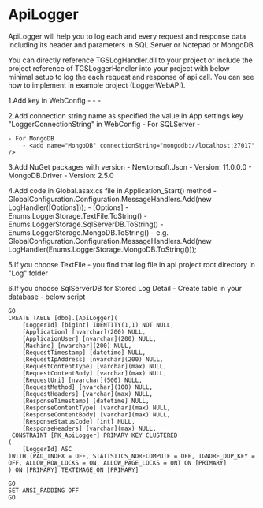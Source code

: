 # ApiLogger

ApiLogger will help you to log each and every request and response data including its header and parameters in SQL Server or Notepad or MongoDB

You can directly reference TGSLogHandler.dll to your project or include the project reference of TGSLoggerHandler into your project with below minimal setup to log the each request and response of api call. You can see how to implement in example project (LoggerWebAPI).



1.Add key in WebConfig
	- <add key="LoggerConnectionString" value="MongoDB or SQLDBConnection" />
    - <add key="LoggerApplicationName" value="TGSMVCApiLogger" />
    - <add key="MongoDBName" value="Mongo DB Name" />
		
2.Add connection string name as specified the value in App settings key "LoggerConnectionString" in WebConfig
	- For SQLServer
		- <add name="SQLDBConnection" connectionString="data source=xxxx;initial catalog=Demo;Integrated Security=False;User Id=xxxxx; Password=xxxxxx;Connect Timeout=15;Encrypt=False;TrustServerCertificate=False;MultipleActiveResultSets=true;" providerName="System.Data.SqlClient" />
	
	- For MongoDB
		- <add name="MongoDB" connectionString="mongodb://localhost:27017" />


3.Add NuGet packages with version
	- Newtonsoft.Json 	- Version: 11.0.0.0
	- MongoDB.Driver	- Version: 2.5.0

4.Add code in Global.asax.cs file in Application_Start() method
	- GlobalConfiguration.Configuration.MessageHandlers.Add(new LogHandler([Options]));
	- [Options]
		- Enums.LoggerStorage.TextFile.ToString()
		- Enums.LoggerStorage.SqlServerDB.ToString()
		- Enums.LoggerStorage.MongoDB.ToString()
	- e.g. GlobalConfiguration.Configuration.MessageHandlers.Add(new LogHandler(Enums.LoggerStorage.MongoDB.ToString()));

5.If you choose TextFile
	- you find that log file in api project root directory in "Log" folder

6.If you choose SqlServerDB for Stored Log Detail
	- Create table in your database - below script
	
	GO
	CREATE TABLE [dbo].[ApiLogger](
		[LoggerId] [bigint] IDENTITY(1,1) NOT NULL,
		[Application] [nvarchar](200) NULL,
		[ApplicaionUser] [nvarchar](200) NULL,
		[Machine] [nvarchar](200) NULL,
		[RequestTimestamp] [datetime] NULL,
		[RequestIpAddress] [nvarchar](200) NULL,
		[RequestContentType] [varchar](max) NULL,
		[RequestContentBody] [varchar](max) NULL,
		[RequestUri] [nvarchar](500) NULL,
		[RequestMethod] [nvarchar](100) NULL,
		[RequestHeaders] [varchar](max) NULL,
		[ResponseTimestamp] [datetime] NULL,
		[ResponseContentType] [varchar](max) NULL,
		[ResponseContentBody] [varchar](max) NULL,
		[ResponseStatusCode] [int] NULL,
		[ResponseHeaders] [varchar](max) NULL,
	 CONSTRAINT [PK_ApiLogger] PRIMARY KEY CLUSTERED 
	(
		[LoggerId] ASC
	)WITH (PAD_INDEX = OFF, STATISTICS_NORECOMPUTE = OFF, IGNORE_DUP_KEY = OFF, ALLOW_ROW_LOCKS = ON, ALLOW_PAGE_LOCKS = ON) ON [PRIMARY]
	) ON [PRIMARY] TEXTIMAGE_ON [PRIMARY]

	GO
	SET ANSI_PADDING OFF
	GO
